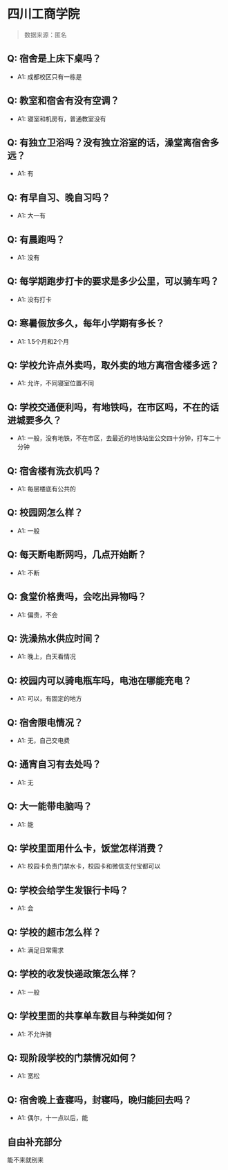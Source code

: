 # 四川工商学院

> 数据来源：匿名

## Q: 宿舍是上床下桌吗？

- A1: 成都校区只有一栋是

## Q: 教室和宿舍有没有空调？

- A1: 寝室和机房有，普通教室没有

## Q: 有独立卫浴吗？没有独立浴室的话，澡堂离宿舍多远？

- A1: 有

## Q: 有早自习、晚自习吗？

- A1: 大一有

## Q: 有晨跑吗？

- A1: 没有

## Q: 每学期跑步打卡的要求是多少公里，可以骑车吗？

- A1: 没有打卡

## Q: 寒暑假放多久，每年小学期有多长？

- A1: 1.5个月和2个月

## Q: 学校允许点外卖吗，取外卖的地方离宿舍楼多远？

- A1: 允许，不同寝室位置不同

## Q: 学校交通便利吗，有地铁吗，在市区吗，不在的话进城要多久？

- A1: 一般，没有地铁，不在市区，去最近的地铁站坐公交四十分钟，打车二十分钟

## Q: 宿舍楼有洗衣机吗？

- A1: 每层楼底有公共的

## Q: 校园网怎么样？

- A1: 一般

## Q: 每天断电断网吗，几点开始断？

- A1: 不断

## Q: 食堂价格贵吗，会吃出异物吗？

- A1: 偏贵，不会

## Q: 洗澡热水供应时间？

- A1: 晚上，白天看情况

## Q: 校园内可以骑电瓶车吗，电池在哪能充电？

- A1: 可以，有固定的地方

## Q: 宿舍限电情况？

- A1: 无，自己交电费

## Q: 通宵自习有去处吗？

- A1: 无

## Q: 大一能带电脑吗？

- A1: 能

## Q: 学校里面用什么卡，饭堂怎样消费？

- A1: 校园卡负责门禁水卡，校园卡和微信支付宝都可以

## Q: 学校会给学生发银行卡吗？

- A1: 会

## Q: 学校的超市怎么样？

- A1: 满足日常需求

## Q: 学校的收发快递政策怎么样？

- A1: 一般

## Q: 学校里面的共享单车数目与种类如何？

- A1: 不允许骑

## Q: 现阶段学校的门禁情况如何？

- A1: 宽松

## Q: 宿舍晚上查寝吗，封寝吗，晚归能回去吗？

- A1: 偶尔，十一点以后，能

## 自由补充部分

能不来就别来